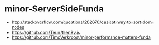 # minor-ServerSideFunda

- http://stackoverflow.com/questions/282670/easiest-way-to-sort-dom-nodes
- https://github.com/Teun/thenBy.js
- https://github.com/TimoVerkroost/minor-performance-matters-funda
